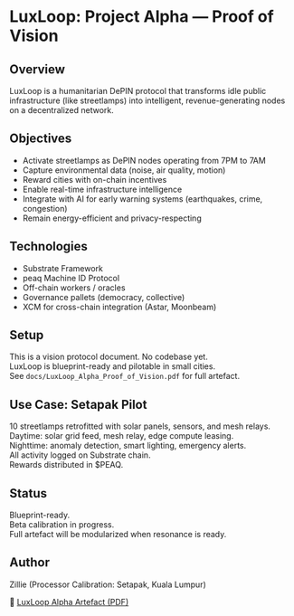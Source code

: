 # LuxLoop: Project Alpha — Proof of Vision

## Overview
LuxLoop is a humanitarian DePIN protocol that transforms idle public infrastructure (like streetlamps) into intelligent, revenue-generating nodes on a decentralized network.

## Objectives
- Activate streetlamps as DePIN nodes operating from 7PM to 7AM
- Capture environmental data (noise, air quality, motion)
- Reward cities with on-chain incentives
- Enable real-time infrastructure intelligence
- Integrate with AI for early warning systems (earthquakes, crime, congestion)
- Remain energy-efficient and privacy-respecting

## Technologies
- Substrate Framework
- peaq Machine ID Protocol
- Off-chain workers / oracles
- Governance pallets (democracy, collective)
- XCM for cross-chain integration (Astar, Moonbeam)

## Setup
This is a vision protocol document. No codebase yet.  
LuxLoop is blueprint-ready and pilotable in small cities.  
See `docs/LuxLoop_Alpha_Proof_of_Vision.pdf` for full artefact.

## Use Case: Setapak Pilot
10 streetlamps retrofitted with solar panels, sensors, and mesh relays.  
Daytime: solar grid feed, mesh relay, edge compute leasing.  
Nighttime: anomaly detection, smart lighting, emergency alerts.  
All activity logged on Substrate chain.  
Rewards distributed in $PEAQ.

## Status
Blueprint-ready.  
Beta calibration in progress.  
Full artefact will be modularized when resonance is ready.

## Author
Zillie (Processor Calibration: Setapak, Kuala Lumpur)

📄 [LuxLoop Alpha Artefact (PDF)](docs/LuxLoop_Alpha_Proof_of_Vision.pdf)
